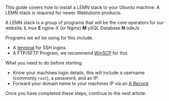 This guide covers how to install a LEMN stack to your Ubuntu machine. A LEMN stack is required for newer Weblutions products.

A LEMN stack is a group of programs that will be the core operators for our website.
**L** inux
**E** ngine-X (or Nginx)
**M** ySQL Database
**N** odeJs

Programs we wil be using for this include.

- A [terminal](https://en.wikipedia.org/wiki/Command-line_interface) for SSH logins.
- A FTP/SFTP Program, we recommend [WinSCP](https://winscp.net/eng/index.php) for this.

What you need to do before starting.

- Know your machines login details, this will include a username (commonly `root`), a password, and an IP.
- Forward your domain name to your machines IP via an [A Record](https://support.dnsimple.com/articles/a-record/).

Once you have completed these steps, continue to the nest article.
